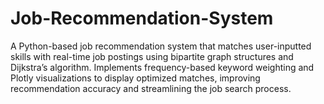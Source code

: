 # Job-Recommendation-System
A Python-based job recommendation system that matches user-inputted skills with real-time job postings using bipartite graph structures and Dijkstra’s algorithm. Implements frequency-based keyword weighting and Plotly visualizations to display optimized matches, improving recommendation accuracy and streamlining the job search process.
